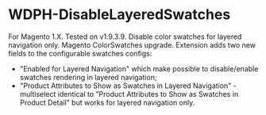 # WDPH-DisableLayeredSwatches
For Magento 1.X. Tested on v1.9.3.9.
Disable color swatches for layered navigation only. Magento ColorSwatches upgrade.
Extension adds two new fields to the configurable swatches configs:
- "Enabled for Layered Navigation" which make possible to disable/enable swatches rendering in layered navigation;
- "Product Attributes to Show as Swatches in Layered Navigation" - multiselect identical to "Product Attributes to Show as Swatches in Product Detail" but works for layered navigation only.

